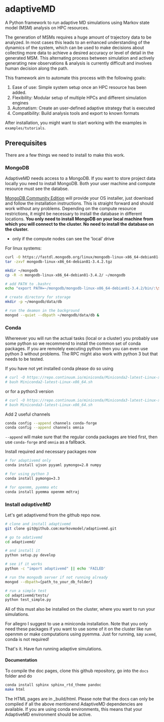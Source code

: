# adaptiveMD
A Python framework to run adaptive MD simulations using Markov state model (MSM)
analysis on HPC resources.

The generation of MSMs requires a huge amount of trajectory data to be analyzed.
In most cases this leads to an enhanced understanding of the dynamics of the
system, which can be used to make decisions about collecting more data to
achieve a desired accuracy or level of detail in the generated MSM. This
alternating process between simulation and actively generating new observations
& analysis is currently difficult and involves human decision along the path.

This framework aim to automate this process with the following goals:

1. Ease of use: Simple system setup once an HPC resource has been added.
2. Flexibility: Modular setup of multiple HPCs and different simulation engines
3. Automatism: Create an user-defined adaptive strategy that is executed
4. Compatibility: Build analysis tools and export to known formats


After installation, you might want to start working with the examples
in `examples/tutorials`.


## Prerequisites

There are a few things we need to install to make this work.

### MongoDB

AdaptiveMD needs access to a MongoDB. If you want to store project data locally
you need to install MongoDB. Both your user machine and compute resource must
see the databse.

[MongoDB Community Edition](https://www.mongodb.com/download-center#community)
will provide your OS installer, just download and follow the installation
instructions. This is straight forward and should work without any problems.
Depending on the compute resource restrictions, it might be necessary to install
the database in different locations.
**You only need to install MongoDB on your local machine from which you will
connect to the cluster. No need to install the database on the cluster.**
- only if the compute nodes can see the 'local' drive


For linux systems:
```bash
curl -O https://fastdl.mongodb.org/linux/mongodb-linux-x86_64-debian81-3.4.2.tgz
tar -zxvf mongodb-linux-x86_64-debian81-3.4.2.tgz

mkdir ~/mongodb
cp -R -n mongodb-linux-x86_64-debian81-3.4.2/ ~/mongodb

# add PATH to .bashrc
echo "export PATH=~/mongodb/mongodb-linux-x86_64-debian81-3.4.2/bin/:\$PATH" >> ~/.bashrc

# create directory for storage
mkdir -p ~/mongodb/data/db

# run the deamon in the background
mongod --quiet --dbpath ~/mongodb/data/db &
```

### Conda

Whereever you will run the actual tasks (local or a cluster) you probably use
some python so we recommend to install the common set of conda packages. If you
are remotely executing python then you can even use python 3 without problems.
The RPC might also work with python 3 but that needs to be tested. 

If you have not yet installed conda please do so using

```bash
# curl -O https://repo.continuum.io/miniconda/Miniconda2-latest-Linux-x86_64.sh
# bash Miniconda2-latest-Linux-x86_64.sh
```

or for a python3 version

```bash
# curl -O https://repo.continuum.io/miniconda/Miniconda3-latest-Linux-x86_64.sh
# bash Miniconda3-latest-Linux-x86_64.sh
```

Add 2 useful channels

```bash
conda config --append channels conda-forge
conda config --append channels omnia
```

`--append` will make sure that the regular conda packages are tried first, then
use `conda-forge` and `omnia` as a fallback.

Install required and necessary packages now

```bash
# for adaptivemd only
conda install ujson pyyaml pymongo=2.8 numpy

# for using python 3
conda install pymongo=3.3

# for openmm, pyemma etc
conda install pyemma openmm mdtraj
```

### Install _adaptiveMD_

Let's get adaptivemd from the github repo now.

```bash
# clone and install adaptivemd 
git clone git@github.com:markovmodel/adaptivemd.git

# go to adativemd
cd adaptivemd/

# and install it
python setup.py develop

# see if it works
python -c "import adaptivemd" || echo 'FAILED'

# run the mongodb server if not running already
mongod --dbpath={path_to_your_db_folder}

# run a simple test
cd adaptivemd/tests/
python test_simple.py

```

All of this must also be installed on the cluster, where you want to run your
simulations.

For allegro I suggest to use a miniconda installation. Note that you only need
these packages if you want to use some of it on the cluster like run openmm or
make computations using pyemma. Just for running, say `acemd`, conda is not
required!

That's it. Have fun running adaptive simulations.

#### Documentation

To compile the doc pages, clone this github repository, go into the `docs`
folder and do

```bash 
conda install sphinx sphinx_rtd_theme pandoc
make html
```

The HTML pages are in _build/html. Please note that the docs can only be
compiled if all the above mentionend AdaptiveMD dependencies are available.
If you are using conda environments, this means that your AdaptiveMD
environment should be active.
